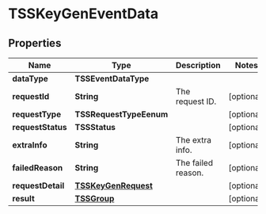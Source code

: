 

# TSSKeyGenEventData


## Properties

| Name | Type | Description | Notes |
|------------ | ------------- | ------------- | -------------|
|**dataType** | **TSSEventDataType** |  |  |
|**requestId** | **String** | The request ID. |  [optional] |
|**requestType** | **TSSRequestTypeEenum** |  |  [optional] |
|**requestStatus** | **TSSStatus** |  |  [optional] |
|**extraInfo** | **String** | The extra info. |  [optional] |
|**failedReason** | **String** | The failed reason. |  [optional] |
|**requestDetail** | [**TSSKeyGenRequest**](TSSKeyGenRequest.md) |  |  [optional] |
|**result** | [**TSSGroup**](TSSGroup.md) |  |  [optional] |



